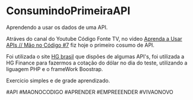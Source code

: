 # ConsumindoPrimeiraAPI
 Aprendendo a usar os dados de uma API.

 Atráves do canal do Youtube Código Fonte TV, no video <a href="https://youtu.be/lc0VOosnlAc">
Aprenda a Usar APIs // Mão no Código #7</a> fiz hoje o primeiro cosumo de API.

 Foi utilizada o site <a href="www.hgbrasil.com.br">HG brasil</a> que dispões de algumas API's, foi utilizada a 
 HG Finance para fazermos a cotação do dólar no dia do teste, utilizando a liguagem PHP e o frameWork Boostrap.

 Exercicio simples e de grade aprendizado.

 #API #MAONOCODIGO #APRENDER #EMPREEENDER #VIVAONOVO


